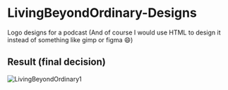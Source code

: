 # LivingBeyondOrdinary-Designs
Logo designs for a podcast (And of course I would use HTML to design it instead of something like gimp or figma 😄)

## Result (final decision)
![LivingBeyondOrdinary1](https://github.com/ZachLTech/LivingBeyondOrdinary-Designs/assets/109718204/cf700df1-355c-4d84-bc64-4ee0bd85b6e8)
